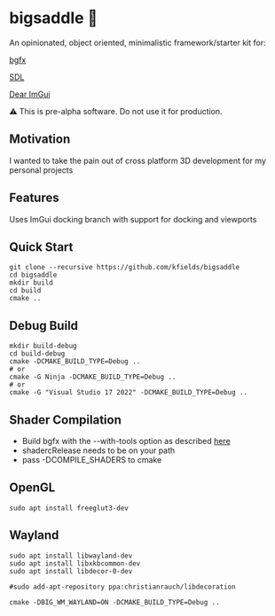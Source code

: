 # bigsaddle :horse:

An opinionated, object oriented, minimalistic framework/starter kit for:

[bgfx](https://github.com/bkaradzic/bgfx)

[SDL](https://github.com/libsdl-org/SDL)

[Dear ImGui](https://github.com/ocornut/imgui)

:warning:  This is pre-alpha software.  Do not use it for production.

## Motivation

I wanted to take the pain out of cross platform 3D development for my personal projects

## Features

Uses ImGui docking branch with support for docking and viewports

## Quick Start

    git clone --recursive https://github.com/kfields/bigsaddle
    cd bigsaddle
    mkdir build
    cd build
    cmake ..

## Debug Build

    mkdir build-debug
    cd build-debug
    cmake -DCMAKE_BUILD_TYPE=Debug ..
    # or
    cmake -G Ninja -DCMAKE_BUILD_TYPE=Debug ..
    # or
    cmake -G "Visual Studio 17 2022" -DCMAKE_BUILD_TYPE=Debug ..

## Shader Compilation

* Build bgfx with the --with-tools option as described [here](https://bkaradzic.github.io/bgfx/build.html)
* shadercRelease needs to be on your path
* pass -DCOMPILE_SHADERS to cmake

## OpenGL
    sudo apt install freeglut3-dev
## Wayland

    sudo apt install libwayland-dev
    sudo apt install libxkbcommon-dev
    sudo apt install libdecor-0-dev
    
    #sudo add-apt-repository ppa:christianrauch/libdecoration

    cmake -DBIG_WM_WAYLAND=ON -DCMAKE_BUILD_TYPE=Debug ..
